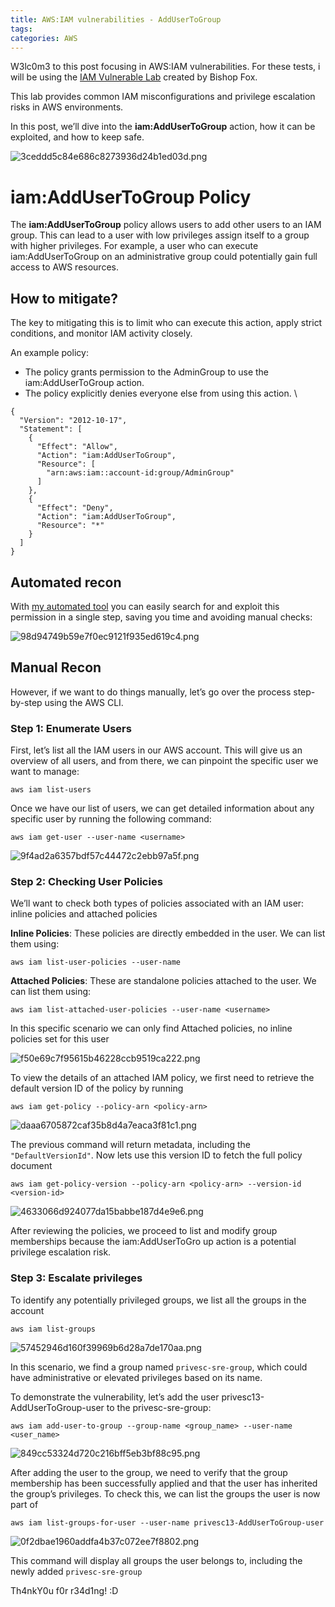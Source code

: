 ```yaml
---
title: AWS:IAM vulnerabilities - AddUserToGroup
tags: 
categories: AWS
---
```


W3lc0m3 to this post focusing in AWS:IAM vulnerabilities. For these tests, i will be using the [IAM Vulnerable Lab](https://github.com/BishopFox/iam-vulnerable) created by Bishop Fox.

This lab provides common IAM misconfigurations and privilege escalation risks in AWS environments.

In this post, we’ll dive into the **iam:AddUserToGroup** action, how it can be exploited, and how to keep safe.

![3ceddd5c84e686c8273936d24b1ed03d.png](/assets/img/screenshots/aws1/3ceddd5c84e686c8273936d24b1ed03d.png)

# iam:AddUserToGroup Policy

The **iam:AddUserToGroup** policy allows users to add other users to an IAM group. This can lead to a user with low privileges assign itself to a group with higher privileges. For example, a user who can execute iam:AddUserToGroup on an administrative group could potentially gain full access to AWS resources.

## How to mitigate?

The key to mitigating this is to limit who can execute this action, apply strict conditions, and monitor IAM activity closely.

An example policy:

- The policy grants permission to the AdminGroup to use the iam:AddUserToGroup action.
- The policy explicitly denies everyone else from using this action.
 \
```
{
  "Version": "2012-10-17",
  "Statement": [
    {
      "Effect": "Allow",
      "Action": "iam:AddUserToGroup",
      "Resource": [
        "arn:aws:iam::account-id:group/AdminGroup"
      ]
    },
    {
      "Effect": "Deny",
      "Action": "iam:AddUserToGroup",
      "Resource": "*"
    }
  ]
}

```

## Automated recon

With [my automated tool](https://github.com/jvs3c/iam_enumerator) you can easily search for and exploit this permission in a single step, saving you time and avoiding manual checks:

![98d94749b59e7f0ec9121f935ed619c4.png](/assets/img/screenshots/aws1/98d94749b59e7f0ec9121f935ed619c4.png)

## Manual Recon

However, if we want to do things manually, let’s go over the process step-by-step using the AWS CLI.

### Step 1: Enumerate Users

First, let’s list all the IAM users in our AWS account. This will give us an overview of all users, and from there, we can pinpoint the specific user we want to manage:

`aws iam list-users`

Once we have our list of users, we can get detailed information about any specific user by running the following command:

`aws iam get-user --user-name <username>`

![9f4ad2a6357bdf57c44472c2ebb97a5f.png](/assets/img/screenshots/aws1/9f4ad2a6357bdf57c44472c2ebb97a5f.png)

### Step 2: Checking User Policies

We’ll want to check both types of policies associated with an IAM user: inline policies and attached policies

**Inline Policies**: These policies are directly embedded in the user. We can list them using:

`aws iam list-user-policies --user-name`

**Attached Policies**: These are standalone policies attached to the user. We can list them using:

`aws iam list-attached-user-policies --user-name <username>`

In this specific scenario we can only find Attached policies, no inline policies set for this user

![f50e69c7f95615b46228ccb9519ca222.png](/assets/img/screenshots/aws1/f50e69c7f95615b46228ccb9519ca222.png)

To view the details of an attached IAM policy, we first need to retrieve the default version ID of the policy by running

`aws iam get-policy --policy-arn <policy-arn>`

![daaa6705872caf35b8d4a7eaca3f81c1.png](/assets/img/screenshots/aws1/daaa6705872caf35b8d4a7eaca3f81c1.png)

The previous command will return metadata, including the `"DefaultVersionId"`. Now lets use this version ID to fetch the full policy document

`aws iam get-policy-version --policy-arn <policy-arn> --version-id <version-id>`

![4633066d924077da15babbe187d4e9e6.png](/assets/img/screenshots/aws1/4633066d924077da15babbe187d4e9e6.png)

After reviewing the policies, we proceed to list and modify group memberships because the iam:AddUserToGro up action is a potential privilege escalation risk.

### Step 3: Escalate privileges

To identify any potentially privileged groups, we list all the groups in the account

`aws iam list-groups`

![57452946d160f39969b6d28a7de170aa.png](/assets/img/screenshots/aws1/57452946d160f39969b6d28a7de170aa.png)

In this scenario, we find a group named `privesc-sre-group`, which could have administrative or elevated privileges based on its name.

To demonstrate the vulnerability, let’s add the user privesc13-AddUserToGroup-user to the privesc-sre-group:

`aws iam add-user-to-group --group-name <group_name> --user-name <user_name>`

![849cc53324d720c216bff5eb3bf88c95.png](/assets/img/screenshots/aws1/849cc53324d720c216bff5eb3bf88c95.png)

After adding the user to the group, we need to verify that the group membership has been successfully applied and that the user has inherited the group’s privileges. To check this, we can list the groups the user is now part of

`aws iam list-groups-for-user --user-name privesc13-AddUserToGroup-user`

![0f2dbae1960addfa4b37c072ee7f8802.png](/assets/img/screenshots/aws1/0f2dbae1960addfa4b37c072ee7f8802.png)

This command will display all groups the user belongs to, including the newly added `privesc-sre-group`

Th4nkY0u f0r r34d1ng! :D
